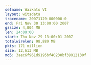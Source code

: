 ```yaml
---
setname: Waikato VI
layout: witsdata
tracename: 20071129-000000-0
end: Fri Nov 30 13:00:00 2007
gzsize: 4,004 MB
len: 24:00:00
start: Thu Nov 29 13:00:01 2007
totalwirelen: 98,889 MB
pkts: 171 million
size: 12,613 MB
md5: 3aec6f961d9195bf40230bf39012130f
---
```

